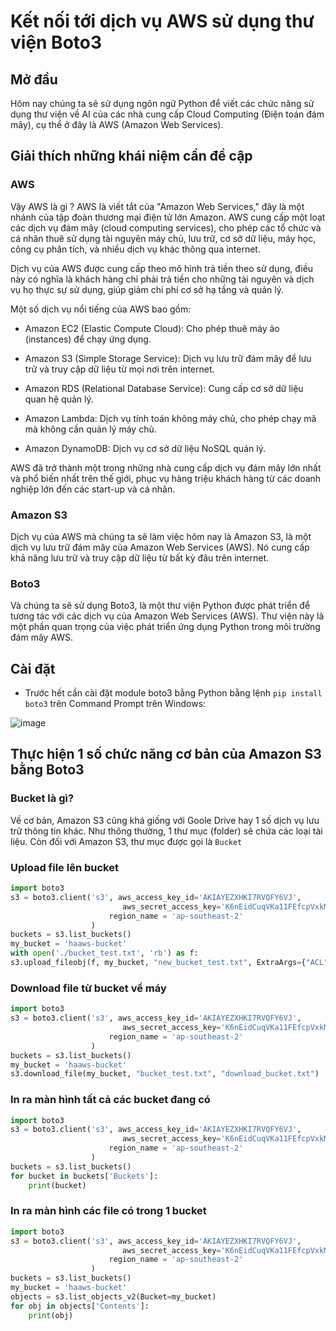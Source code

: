 # Kết nối tới dịch vụ AWS sử dụng thư viện Boto3

## Mở đầu
Hôm nay chúng ta sẽ sử dụng ngôn ngữ Python để viết các chức năng sử dụng thư viện về AI của các nhà cung cấp Cloud Computing (Điện toán đám mây), cụ thể ở đây là AWS (Amazon Web Services).


## Giải thích những khái niệm cần đề cập
### AWS
Vậy AWS là gì ?
AWS là viết tắt của "Amazon Web Services," đây là một nhánh của tập đoàn thương mại điện tử lớn Amazon. AWS cung cấp một loạt các dịch vụ đám mây (cloud computing services), cho phép các tổ chức và cá nhân thuê sử dụng tài nguyên máy chủ, lưu trữ, cơ sở dữ liệu, máy học, công cụ phân tích, và nhiều dịch vụ khác thông qua internet.

Dịch vụ của AWS được cung cấp theo mô hình trả tiền theo sử dụng, điều này có nghĩa là khách hàng chỉ phải trả tiền cho những tài nguyên và dịch vụ họ thực sự sử dụng, giúp giảm chi phí cơ sở hạ tầng và quản lý.

Một số dịch vụ nổi tiếng của AWS bao gồm:

* Amazon EC2 (Elastic Compute Cloud): Cho phép thuê máy ảo (instances) để chạy ứng dụng.

* Amazon S3 (Simple Storage Service): Dịch vụ lưu trữ đám mây để lưu trữ và truy cập dữ liệu từ mọi nơi trên internet.

* Amazon RDS (Relational Database Service): Cung cấp cơ sở dữ liệu quan hệ quản lý.

* Amazon Lambda: Dịch vụ tính toán không máy chủ, cho phép chạy mã mà không cần quản lý máy chủ.

* Amazon DynamoDB: Dịch vụ cơ sở dữ liệu NoSQL quản lý.

AWS đã trở thành một trong những nhà cung cấp dịch vụ đám mây lớn nhất và phổ biến nhất trên thế giới, phục vụ hàng triệu khách hàng từ các doanh nghiệp lớn đến các start-up và cá nhân.
### Amazon S3
Dịch vụ của AWS mà chúng ta sẽ làm việc hôm nay là Amazon S3, là một dịch vụ lưu trữ đám mây của Amazon Web Services (AWS). Nó cung cấp khả năng lưu trữ và truy cập dữ liệu từ bất kỳ đâu trên internet.
### Boto3
Và chúng ta sẽ sử dụng Boto3, là một thư viện Python được phát triển để tương tác với các dịch vụ của Amazon Web Services (AWS). Thư viện này là một phần quan trọng của việc phát triển ứng dụng Python trong môi trường đám mây AWS.



## Cài đặt
* Trước hết cần cài đặt module boto3 bằng Python bằng lệnh ```pip install boto3``` trên Command Prompt trên Windows:

![image](https://github.com/m01000xd/AWS/assets/122852491/1865226e-7a76-4932-8f06-d924768b663b)

## Thực hiện 1 số chức năng cơ bản của Amazon S3 bằng Boto3

### Bucket là gì?
Về cơ bản, Amazon S3 cũng khá giống với Goole Drive hay 1 số dịch vụ lưu trữ thông tin khác. Như thông thường, 1 thư mục (folder) sẽ chứa
các loại tài liệu. Còn đối với Amazon S3, thư mục được gọi là ```Bucket```

### Upload file lên bucket

```python
import boto3
s3 = boto3.client('s3', aws_access_key_id='AKIAYEZXHKI7RVQFY6VJ',
                         aws_secret_access_key='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',
                      region_name = 'ap-southeast-2'
                  )
buckets = s3.list_buckets()
my_bucket = 'haaws-bucket'
with open('./bucket_test.txt', 'rb') as f:
s3.upload_fileobj(f, my_bucket, "new_bucket_test.txt", ExtraArgs={"ACL": "public-read"})
```

### Download file từ bucket về máy
```python
import boto3
s3 = boto3.client('s3', aws_access_key_id='AKIAYEZXHKI7RVQFY6VJ',
                         aws_secret_access_key='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',
                      region_name = 'ap-southeast-2'
                  )
buckets = s3.list_buckets()
my_bucket = 'haaws-bucket'
s3.download_file(my_bucket, "bucket_test.txt", "download_bucket.txt")
```

### In ra màn hình tất cả các bucket đang có
```python
import boto3
s3 = boto3.client('s3', aws_access_key_id='AKIAYEZXHKI7RVQFY6VJ',
                         aws_secret_access_key='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',
                      region_name = 'ap-southeast-2'
                  )
buckets = s3.list_buckets()
for bucket in buckets['Buckets']:
    print(bucket)
```

### In ra màn hình các file có trong 1 bucket
```python
import boto3
s3 = boto3.client('s3', aws_access_key_id='AKIAYEZXHKI7RVQFY6VJ',
                         aws_secret_access_key='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',
                      region_name = 'ap-southeast-2'
                  )
buckets = s3.list_buckets()
my_bucket = 'haaws-bucket'
objects = s3.list_objects_v2(Bucket=my_bucket)
for obj in objects['Contents']:
    print(obj)
```
